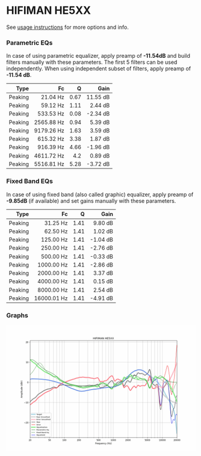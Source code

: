 # HIFIMAN HE5XX
See [usage instructions](https://github.com/jaakkopasanen/AutoEq#usage) for more options and info.

### Parametric EQs
In case of using parametric equalizer, apply preamp of **-11.54dB** and build filters manually
with these parameters. The first 5 filters can be used independently.
When using independent subset of filters, apply preamp of **-11.54 dB**.

| Type    | Fc         |    Q | Gain     |
|--------:|-----------:|-----:|---------:|
| Peaking | 21.04 Hz   | 0.67 | 11.55 dB |
| Peaking | 59.12 Hz   | 1.11 | 2.44 dB  |
| Peaking | 533.53 Hz  | 0.08 | -2.34 dB |
| Peaking | 2565.88 Hz | 0.94 | 5.39 dB  |
| Peaking | 9179.26 Hz | 1.63 | 3.59 dB  |
| Peaking | 615.32 Hz  | 3.38 | 1.87 dB  |
| Peaking | 916.39 Hz  | 4.66 | -1.96 dB |
| Peaking | 4611.72 Hz | 4.2  | 0.89 dB  |
| Peaking | 5516.81 Hz | 5.28 | -3.72 dB |

### Fixed Band EQs
In case of using fixed band (also called graphic) equalizer, apply preamp of **-9.85dB**
(if available) and set gains manually with these parameters.

| Type    | Fc          |    Q | Gain     |
|--------:|------------:|-----:|---------:|
| Peaking | 31.25 Hz    | 1.41 | 9.80 dB  |
| Peaking | 62.50 Hz    | 1.41 | 1.02 dB  |
| Peaking | 125.00 Hz   | 1.41 | -1.04 dB |
| Peaking | 250.00 Hz   | 1.41 | -2.76 dB |
| Peaking | 500.00 Hz   | 1.41 | -0.33 dB |
| Peaking | 1000.00 Hz  | 1.41 | -2.86 dB |
| Peaking | 2000.00 Hz  | 1.41 | 3.37 dB  |
| Peaking | 4000.00 Hz  | 1.41 | 0.15 dB  |
| Peaking | 8000.00 Hz  | 1.41 | 2.54 dB  |
| Peaking | 16000.01 Hz | 1.41 | -4.91 dB |

### Graphs
![](./HIFIMAN%20HE5XX.png)